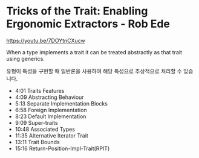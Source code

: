 # Tricks of the Trait: Enabling Ergonomic Extractors - Rob Ede

https://youtu.be/7DOYtnCXucw


When a type implements a trait it can be treated abstractly as that trait using generics.

유형이 특성을 구현할 때 일반론을 사용하여 해당 특성으로 추상적으로 처리할 수 있습니다.

- 4:01 Traits Features
- 4:09 Abstracting Behaviour
- 5:13 Separate Implementation Blocks
- 6:58 Foreign Implementation 
- 8:23 Default Implementation 
- 9:09 Super-traits
- 10:48 Associated Types
- 11:35 Alternative Iterator Trait
- 13:11 Trait Bounds
- 15:16 Return-Position-Impl-Trait(RPIT)
